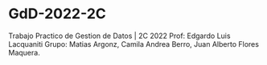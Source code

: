 # GdD-2022-2C
Trabajo Practico de Gestion de Datos | 2C 2022 
Prof: Edgardo Luis Lacquaniti 
Grupo: Matias Argonz, Camila Andrea Berro, Juan Alberto Flores Maquera.
